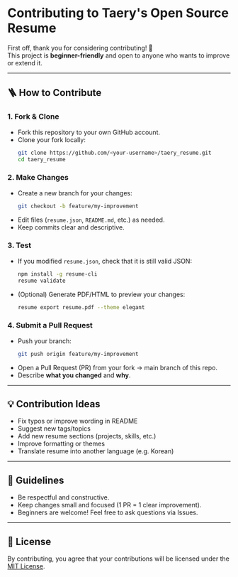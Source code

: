 # Contributing to Taery's Open Source Resume

First off, thank you for considering contributing! 🎉  
This project is **beginner-friendly** and open to anyone who wants to improve or extend it.

---

## 🪜 How to Contribute

### 1. Fork & Clone
- Fork this repository to your own GitHub account.
- Clone your fork locally:
  ```bash
  git clone https://github.com/<your-username>/taery_resume.git
  cd taery_resume
  ```

### 2. Make Changes
- Create a new branch for your changes:
  ```bash
  git checkout -b feature/my-improvement
  ```
- Edit files (`resume.json`, `README.md`, etc.) as needed.
- Keep commits clear and descriptive.

### 3. Test
- If you modified `resume.json`, check that it is still valid JSON:
  ```bash
  npm install -g resume-cli
  resume validate
  ```
- (Optional) Generate PDF/HTML to preview your changes:
  ```bash
  resume export resume.pdf --theme elegant
  ```

### 4. Submit a Pull Request
- Push your branch:
  ```bash
  git push origin feature/my-improvement
  ```
- Open a Pull Request (PR) from your fork → main branch of this repo.
- Describe **what you changed** and **why**.

---

## 💡 Contribution Ideas
- Fix typos or improve wording in README
- Suggest new tags/topics
- Add new resume sections (projects, skills, etc.)
- Improve formatting or themes
- Translate resume into another language (e.g. Korean)

---

## 🙌 Guidelines
- Be respectful and constructive.
- Keep changes small and focused (1 PR = 1 clear improvement).
- Beginners are welcome! Feel free to ask questions via Issues.

---

## 📜 License
By contributing, you agree that your contributions will be licensed under the [MIT License](LICENSE).
